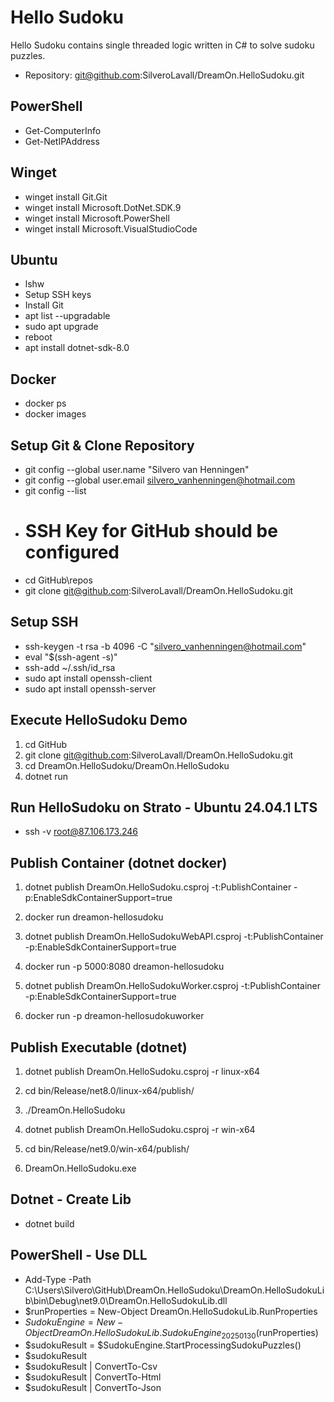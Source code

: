 # Hello Sudoku

Hello Sudoku contains single threaded logic written in C# to solve sudoku puzzles.

- Repository: git@github.com:SilveroLavall/DreamOn.HelloSudoku.git

## PowerShell

- Get-ComputerInfo
- Get-NetIPAddress

## Winget

- winget install Git.Git
- winget install Microsoft.DotNet.SDK.9
- winget install Microsoft.PowerShell
- winget install Microsoft.VisualStudioCode

## Ubuntu

- lshw
- Setup SSH keys
- Install Git
- apt list --upgradable
- sudo apt upgrade
- reboot
- apt install dotnet-sdk-8.0

## Docker

- docker ps
- docker images

## Setup Git & Clone Repository
- git config --global user.name "Silvero van Henningen"
- git config --global user.email silvero_vanhenningen@hotmail.com
- git config --list
- # SSH Key for GitHub should be configured
- cd GitHub\repos
- git clone git@github.com:SilveroLavall/DreamOn.HelloSudoku.git

## Setup SSH
- ssh-keygen -t rsa -b 4096 -C "silvero_vanhenningen@hotmail.com"
- eval "$(ssh-agent -s)"
- ssh-add ~/.ssh/id_rsa
- sudo apt install openssh-client
- sudo apt install openssh-server

## Execute HelloSudoku Demo

1. cd GitHub
2. git clone git@github.com:SilveroLavall/DreamOn.HelloSudoku.git
3. cd DreamOn.HelloSudoku/DreamOn.HelloSudoku
4. dotnet run

## Run HelloSudoku on Strato - Ubuntu 24.04.1 LTS

- ssh -v root@87.106.173.246

## Publish Container (dotnet docker)

1. dotnet publish DreamOn.HelloSudoku.csproj -t:PublishContainer -p:EnableSdkContainerSupport=true
2. docker run dreamon-hellosudoku

1. dotnet publish DreamOn.HelloSudokuWebAPI.csproj -t:PublishContainer -p:EnableSdkContainerSupport=true
2. docker run -p 5000:8080 dreamon-hellosudoku

1. dotnet publish DreamOn.HelloSudokuWorker.csproj -t:PublishContainer -p:EnableSdkContainerSupport=true
2. docker run -p dreamon-hellosudokuworker

## Publish Executable (dotnet)

1. dotnet publish DreamOn.HelloSudoku.csproj -r linux-x64
2. cd bin/Release/net8.0/linux-x64/publish/
3. ./DreamOn.HelloSudoku

1. dotnet publish DreamOn.HelloSudoku.csproj -r win-x64
2. cd bin/Release/net9.0/win-x64/publish/
3. DreamOn.HelloSudoku.exe

## Dotnet - Create Lib

- dotnet build

## PowerShell - Use DLL

- Add-Type -Path C:\Users\Silvero\GitHub\DreamOn.HelloSudoku\DreamOn.HelloSudokuLib\bin\Debug\net9.0\DreamOn.HelloSudokuLib.dll
- $runProperties = New-Object DreamOn.HelloSudokuLib.RunProperties
- $SudokuEngine = New-Object DreamOn.HelloSudokuLib.SudokuEngine_20250130($runProperties)
- $sudokuResult = $SudokuEngine.StartProcessingSudokuPuzzles()
- $sudokuResult
- $sudokuResult | ConvertTo-Csv
- $sudokuResult | ConvertTo-Html
- $sudokuResult | ConvertTo-Json
